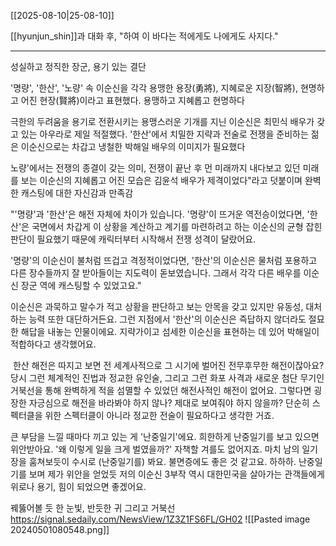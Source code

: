 [[2025-08-10|25-08-10]]

[[hyunjun_shin]]과 대화 후, "하여 이 바다는 적에게도 나에게도 사지다."

---

성실하고 정직한 장군, 용기 있는 결단

 '명량', '한산', '노량' 속 이순신을 각각 용맹한 용장(勇將), 지혜로운 지장(智將), 현명하고 어진 현장(賢將)이라고 표현했다.
용맹하고 지혜롭고 현명하다

극한의 두려움을 용기로 전환시키는 용맹스러운 기개를 지닌 이순신은 최민식 배우가 갖고 있는 아우라로 제일 적절했다. 
'한산'에서 치밀한 지략과 전술로 전쟁을 준비하는 젊은 이순신으로는 차갑고 냉철한 박해일 배우의 이미지가 필요했다

노량'에서는 전쟁의 종결이 갖는 의미, 전쟁이 끝난 후 먼 미래까지 내다보고 있던 미래를 보는 이순신의 지혜롭고 어진 모습은 김윤석 배우가 제격이었다"라고 덧붙이며 완벽한 캐스팅에 대한 자신감과 만족감

"'명량'과 '한산'은 해전 자체에 차이가 있습니다. '명량'이 뜨거운 역전승이었다면, '한산'은 국면에서 차갑게 이 상황을 계산하고 계기를 마련하려고 하는 이순신의 균형 잡힌 판단이 필요했기 때문에 캐릭터부터 시작해서 전쟁 성격이 달랐어요. 

'명량'의 이순신이 불처럼 뜨겁고 격정적이었다면, '한산'의 이순신은 물처럼 포용하고 다른 장수들까지 잘 받아들이는 지도력이 돋보였습니다. 그래서 각각 다른 배우를 이순신 장군 역에 캐스팅할 수 있었고요."

이순신은 과묵하고 말수가 적고 상황을 판단하고 보는 안목을 갖고 있지만 유동성, 대처하는 능력 또한 대단하거든요. 그런 지점에서 '한산'의 이순신은 즉답하지 않더라도 절묘한 해답을 내놓는 인물이에요. 지략가이고 섬세한 이순신을 표현하는 데 있어 박해일이 적합하다고 생각했어요.

 한산 해전은 따지고 보면 전 세계사적으로 그 시기에 벌어진 전무후무한 해전이잖아요? 당시 그런 체계적인 진법과 정교한 유인술, 그리고 그런 화포 사격과 새로운 첨단 무기인 거북선을 통해 완벽하게 적을 섬멸할 수 있었던 해전사적인 해전이 없어요. 그렇다면 굉장한 자긍심으로 해전을 바라봐야 하지 않나? 제대로 보여줘야 하지 않을까? 단순히 스펙터클을 위한 스펙터클이 아니라 정교한 전술이 필요하다고 생각한 거죠.

큰 부담을 느낄 때마다 끼고 있는 게 '난중일기'에요. 희한하게 난중일기를 보고 있으면 위안받아요. '왜 이렇게 일을 크게 벌였을까?' 자책할 겨를도 없어지죠. 마치 남의 일기장을 훔쳐보듯이 수시로 (난중일기를) 봐요. 불면증에도 좋은 것 같고요. 하하하. 난중일기를 보며 제가 위안을 얻었듯 저의 이순신 3부작 역시 대한민국을 살아가는 관객들에게 위로나 용기, 힘이 되었으면 좋겠어요.



꿰뚫어볼 듯 한 눈빛, 반듯한 귀 그리고 거북선
https://signal.sedaily.com/NewsView/1Z3Z1FS6FL/GH02
![[Pasted image 20240501080548.png]]

